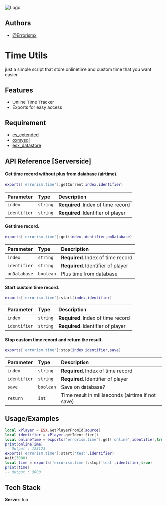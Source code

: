 
![Logo](https://cdn.errorism.cc/errorism_scripts_banner.png)


## Authors

- [@Errorismx](https://www.github.com/Errorismx)


# Time Utils

just a simple script that store onlinetime and custom time that you want easier.


## Features

- Online Time Tracker
- Exports for easy access

## Requirement

- [es_extended](https://github.com/esx-framework/esx_core)
- [oxmysql](https://github.com/overextended/oxmysql)
- [esx_datastore](https://github.com/esx-framework/esx_datastore)

## API Reference [Serverside]

#### Get time record without plus from database (airtime).
```lua
exports['errorism.time']:getCurrent(index,identifier)
```
| Parameter | Type     | Description                |
| :-------- | :------- | :------------------------- |
| `index` | `string` | **Required**. Index of time record |
| `identifier` | `string` | **Required**. Identifier of player |

#### Get time record.

```lua
exports['errorism.time']:get(index,identifier,onDatabase)
```

| Parameter | Type     | Description                       |
| :-------- | :------- | :-------------------------------- |
| `index` | `string` | **Required**. Index of time record |
| `identifier` | `string` | **Required**. Identifier of player |
| `onDatabase` | `boolean` | Plus time from database |

#### Start custom time record.

```lua
exports['errorism.time']:start(index,identifier)
```

| Parameter | Type     | Description                       |
| :-------- | :------- | :-------------------------------- |
| `index` | `string` | **Required**. Index of time record |
| `identifier`| `string` | **Required**. Identifier of player |

#### Stop custom time record and return the result.

```lua
exports['errorism.time']:stop(index,identifier,save)
```

| Parameter | Type     | Description                       |
| :-------- | :------- | :-------------------------------- |
| `index` | `string` | **Required**. Index of time record |
| `identifier`| `string` | **Required**. Identifier of player |
| `save`| `boolean` | Save on database? |
| `return`| `int` | Time result in milliseconds (airtime if not save) |
## Usage/Examples

```lua
local xPlayer = ESX.GetPlayerFromId(source)
local identifier = xPlayer.getIdentifier()
local onlineTime = exports['errorism.time']:get('online',identifier,true)
print(onlineTime)
-- Output : 123123
exports['errorism.time']:start('test',identifier)
Wait(3000)
local time = exports['errorism.time']:stop('test',identifier,true)
print(time)
-- Output : 3000
```


## Tech Stack

**Server:** lua

